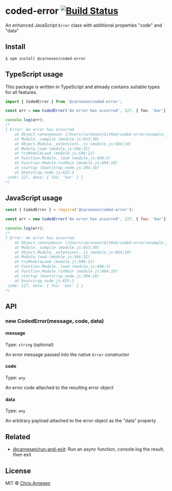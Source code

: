 # coded-error [![Build Status](https://travis-ci.com/carnesen/coded-error.svg?branch=master)](https://travis-ci.com/carnesen/coded-error)

An enhanced JavaScript `Error` class with additional properties "code" and "data"

## Install

```
$ npm install @carnesen/coded-error
```
## TypeScript usage

This package is written in TypeScript and already contains suitable types for all features.

```ts
import { CodedError } from '@carnesen/coded-error';

const err = new CodedError('An error has occurred', 127, { foo: 'bar'});

console.log(err);
/*
{ Error: An error has occurred
    at Object.<anonymous> (/Users/carnesen/GitHub/coded-error/example.js:3:13)
    at Module._compile (module.js:653:30)
    at Object.Module._extensions..js (module.js:664:10)
    at Module.load (module.js:566:32)
    at tryModuleLoad (module.js:506:12)
    at Function.Module._load (module.js:498:3)
    at Function.Module.runMain (module.js:694:10)
    at startup (bootstrap_node.js:204:16)
    at bootstrap_node.js:625:3
 code: 127, data: { foo: 'bar' } }
*/
```

## JavaScript usage

```js
const { CodedError } = require('@carnesen/coded-error');

const err = new CodedError('An error has occurred', 127, { foo: 'bar'});

console.log(err);
/*
{ Error: An error has occurred
    at Object.<anonymous> (/Users/carnesen/GitHub/coded-error/example.js:3:13)
    at Module._compile (module.js:653:30)
    at Object.Module._extensions..js (module.js:664:10)
    at Module.load (module.js:566:32)
    at tryModuleLoad (module.js:506:12)
    at Function.Module._load (module.js:498:3)
    at Function.Module.runMain (module.js:694:10)
    at startup (bootstrap_node.js:204:16)
    at bootstrap_node.js:625:3
 code: 127, data: { foo: 'bar' } }
*/
```

## API

### new CodedError(message, code, data)

#### message

Type: `string` (optional)

An error message passed into the native `Error` constructor

#### code

Type: `any`

An error code attached to the resulting error object

#### data

Type: `any`

An arbitrary payload attached to the error object as the "data" property

## Related

- [@carnesen/run-and-exit](https://github.com/carnesen/run-and-exit): Run an async function, console.log the result, then exit

## License

MIT © [Chris Arnesen](https://www.carnesen.com)
